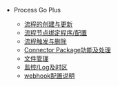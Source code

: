 ﻿<!-- markdownlint-disable first-line-h1 -->

- Process Go Plus

  * [流程的创建与更新](/zh-cn/流程的创建与更新.md)
  * [流程节点绑定程序/配置](/zh-cn/explain)
  * [流程触发与删除](/zh-cn/explain)
  * [Connector Package功能及处理](/zh-cn/explain)
  * [文件管理](/zh-cn/explain)
  * [监控/Log及时区](/zh-cn/explain)
  * [webhook配置说明](/zh-cn/explain)
